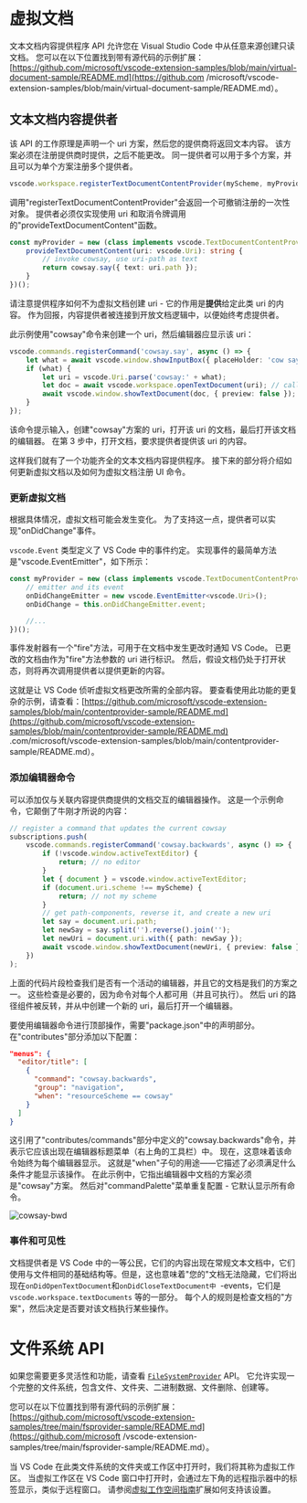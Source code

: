 # 虚拟文档

文本文档内容提供程序 API 允许您在 Visual Studio Code 中从任意来源创建只读文档。 您可以在以下位置找到带有源代码的示例扩展：[https://github.com/microsoft/vscode-extension-samples/blob/main/virtual-document-sample/README.md](https://github.com /microsoft/vscode-extension-samples/blob/main/virtual-document-sample/README.md）。

## 文本文档内容提供者

该 API 的工作原理是声明一个 uri 方案，然后您的提供商将返回文本内容。 该方案必须在注册提供商时提供，之后不能更改。 同一提供者可以用于多个方案，并且可以为单个方案注册多个提供者。

```ts
vscode.workspace.registerTextDocumentContentProvider(myScheme, myProvider);
```

调用"registerTextDocumentContentProvider"会返回一个可撤销注册的一次性对象。 提供者必须仅实现使用 uri 和取消令牌调用的"provideTextDocumentContent"函数。

```ts
const myProvider = new (class implements vscode.TextDocumentContentProvider {
    provideTextDocumentContent(uri: vscode.Uri): string {
        // invoke cowsay, use uri-path as text
        return cowsay.say({ text: uri.path });
    }
})();
```

请注意提供程序如何不为虚拟文档创建 uri - 它的作用是**提供**给定此类 uri 的内容。 作为回报，内容提供者被连接到开放文档逻辑中，以便始终考虑提供者。

此示例使用"cowsay"命令来创建一个 uri，然后编辑器应显示该 uri：

```ts
vscode.commands.registerCommand('cowsay.say', async () => {
    let what = await vscode.window.showInputBox({ placeHolder: 'cow say?' });
    if (what) {
        let uri = vscode.Uri.parse('cowsay:' + what);
        let doc = await vscode.workspace.openTextDocument(uri); // calls back into the provider
        await vscode.window.showTextDocument(doc, { preview: false });
    }
});
```

该命令提示输入，创建"cowsay"方案的 uri，打开该 uri 的文档，最后打开该文档的编辑器。 在第 3 步中，打开文档，要求提供者提供该 uri 的内容。

这样我们就有了一个功能齐全的文本文档内容提供程序。 接下来的部分将介绍如何更新虚拟文档以及如何为虚拟文档注册 UI 命令。

### 更新虚拟文档

根据具体情况，虚拟文档可能会发生变化。 为了支持这一点，提供者可以实现"onDidChange"事件。

`vscode.Event` 类型定义了 VS Code 中的事件约定。 实现事件的最简单方法是"vscode.EventEmitter"，如下所示：

```ts
const myProvider = new (class implements vscode.TextDocumentContentProvider {
    // emitter and its event
    onDidChangeEmitter = new vscode.EventEmitter<vscode.Uri>();
    onDidChange = this.onDidChangeEmitter.event;

    //...
})();
```

事件发射器有一个"fire"方法，可用于在文档中发生更改时通知 VS Code。 已更改的文档由作为"fire"方法参数的 uri 进行标识。 然后，假设文档仍处于打开状态，则将再次调用提供者以提供更新的内容。

这就是让 VS Code 侦听虚拟文档更改所需的全部内容。 要查看使用此功能的更复杂的示例，请查看：[https://github.com/microsoft/vscode-extension-samples/blob/main/contentprovider-sample/README.md](https://github.com/microsoft/vscode-extension-samples/blob/main/contentprovider-sample/README.md) .com/microsoft/vscode-extension-samples/blob/main/contentprovider-sample/README.md）。

### 添加编辑器命令

可以添加仅与关联内容提供商提供的文档交互的编辑器操作。 这是一个示例命令，它颠倒了牛刚才所说的内容：

```ts
// register a command that updates the current cowsay
subscriptions.push(
    vscode.commands.registerCommand('cowsay.backwards', async () => {
        if (!vscode.window.activeTextEditor) {
            return; // no editor
        }
        let { document } = vscode.window.activeTextEditor;
        if (document.uri.scheme !== myScheme) {
            return; // not my scheme
        }
        // get path-components, reverse it, and create a new uri
        let say = document.uri.path;
        let newSay = say.split('').reverse().join('');
        let newUri = document.uri.with({ path: newSay });
        await vscode.window.showTextDocument(newUri, { preview: false });
    })
);
```

上面的代码片段检查我们是否有一个活动的编辑器，并且它的文档是我们的方案之一。 这些检查是必要的，因为命令对每个人都可用（并且可执行）。 然后 uri 的路径组件被反转，并从中创建一个新的 uri，最后打开一个编辑器。

要使用编辑器命令进行顶部操作，需要"package.json"中的声明部分。 在"contributes"部分添加以下配置：

```json
"menus": {
  "editor/title": [
    {
      "command": "cowsay.backwards",
      "group": "navigation",
      "when": "resourceScheme == cowsay"
    }
  ]
}
```

这引用了"contributes/commands"部分中定义的"cowsay.backwards"命令，并表示它应该出现在编辑器标题菜单（右上角的工具栏）中。 现在，这意味着该命令始终为每个编辑器显示。 这就是"when"子句的用途——它描述了必须满足什么条件才能显示该操作。 在此示例中，它指出编辑器中文档的方案必须是"cowsay"方案。 然后对"commandPalette"菜单重复配置 - 它默认显示所有命令。

![cowsay-bwd](https://static.yicode.tech/images/vscode-docs/virtual-documents/cowsay-bwd.png)

### 事件和可见性

文档提供者是 VS Code 中的一等公民，它们的内容出现在常规文本文档中，它们使用与文件相同的基础结构等。但是，这也意味着"您的"文档无法隐藏，它们将出现在`onDidOpenTextDocument`和`onDidCloseTextDocument中 `-events，它们是 `vscode.workspace.textDocuments` 等的一部分。 每个人的规则是检查文档的"方案"，然后决定是否要对该文档执行某些操作。

# 文件系统 API

如果您需要更多灵活性和功能，请查看 [`FileSystemProvider`](https://code.visualstudio.com/api/references/vscode-api#FileSystemProvider) API。 它允许实现一个完整的文件系统，包含文件、文件夹、二进制数据、文件删除、创建等。

您可以在以下位置找到带有源代码的示例扩展：[https://github.com/microsoft/vscode-extension-samples/tree/main/fsprovider-sample/README.md](https://github.com/microsoft /vscode-extension-samples/tree/main/fsprovider-sample/README.md）。

当 VS Code 在此类文件系统的文件夹或工作区中打开时，我们将其称为虚拟工作区。 当虚拟工作区在 VS Code 窗口中打开时，会通过左下角的远程指示器中的标签显示，类似于远程窗口。 请参阅[虚拟工作空间指南](https://code.visualstudio.com/api/extension-guides/virtual-workspaces)扩展如何支持该设置。
